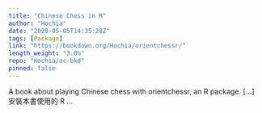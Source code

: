 ```yaml
---
title: "Chinese Chess in R"
author: "Hochia"
date: "2020-05-05T14:35:28Z"
tags: [Package]
link: "https://bookdown.org/Hochia/orientchessr/"
length_weight: "3.8%"
repo: "Hochia/oc-bkd"
pinned: false
---
```


A book about playing Chinese chess with orientchessr, an R package. [...] 安裝本書使用的 R ...
